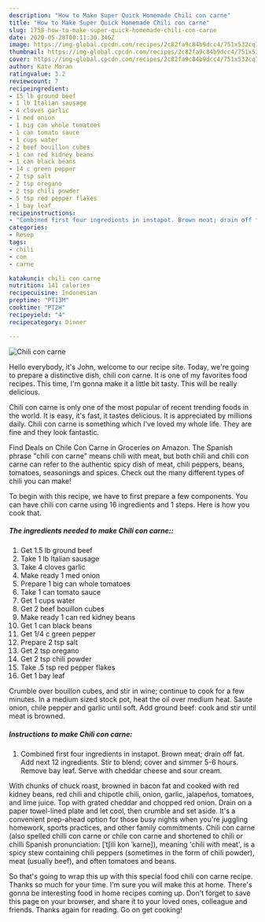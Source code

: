 ```yaml
---
description: "How to Make Super Quick Homemade Chili con carne"
title: "How to Make Super Quick Homemade Chili con carne"
slug: 1758-how-to-make-super-quick-homemade-chili-con-carne
date: 2020-05-28T00:11:30.346Z
image: https://img-global.cpcdn.com/recipes/2c82fa9c84b9dcc4/751x532cq70/chili-con-carne-recipe-main-photo.jpg
thumbnail: https://img-global.cpcdn.com/recipes/2c82fa9c84b9dcc4/751x532cq70/chili-con-carne-recipe-main-photo.jpg
cover: https://img-global.cpcdn.com/recipes/2c82fa9c84b9dcc4/751x532cq70/chili-con-carne-recipe-main-photo.jpg
author: Kate Moran
ratingvalue: 3.2
reviewcount: 7
recipeingredient:
- 15 lb ground beef
- 1 lb Italian sausage
- 4 cloves garlic
- 1 med onion
- 1 big can whole tomatoes
- 1 can tomato sauce
- 1 cups water
- 2 beef bouillon cubes
- 1 can red kidney beans
- 1 can black beans
- 14 c green pepper
- 2 tsp salt
- 2 tsp oregano
- 2 tsp chili powder
- 5 tsp red pepper flakes
- 1 bay leaf
recipeinstructions:
- "Combined first four ingredients in instapot. Brown meat; drain off fat. Add next 12 ingredients. Stir to blend; cover and simmer 5-6 hours. Remove bay leaf. Serve with cheddar cheese and sour cream."
categories:
- Resep
tags:
- chili
- con
- carne

katakunci: chili con carne
nutrition: 141 calories
recipecuisine: Indonesian
preptime: "PT13M"
cooktime: "PT2H"
recipeyield: "4"
recipecategory: Dinner

---
```



![Chili con carne](https://img-global.cpcdn.com/recipes/2c82fa9c84b9dcc4/751x532cq70/chili-con-carne-recipe-main-photo.jpg)

Hello everybody, it's John, welcome to our recipe site. Today, we're going to prepare a distinctive dish, chili con carne. It is one of my favorites food recipes. This time, I'm gonna make it a little bit tasty. This will be really delicious.

Chili con carne is only one of the most popular of recent trending foods in the world. It is easy, it's fast, it tastes delicious. It is appreciated by millions daily. Chili con carne is something which I've loved my whole life. They are fine and they look fantastic.

Find Deals on Chile Con Carne in Groceries on Amazon. The Spanish phrase &#34;chili con carne&#34; means chili with meat, but both chili and chili con carne can refer to the authentic spicy dish of meat, chili peppers, beans, tomatoes, seasonings and spices. Check out the many different types of chili you can make!


To begin with this recipe, we have to first prepare a few components. You can have chili con carne using 16 ingredients and 1 steps. Here is how you cook that.

##### The ingredients needed to make Chili con carne::

1. Get 1.5 lb ground beef
1. Take 1 lb Italian sausage
1. Take 4 cloves garlic
1. Make ready 1 med onion
1. Prepare 1 big can whole tomatoes
1. Take 1 can tomato sauce
1. Get 1 cups water
1. Get 2 beef bouillon cubes
1. Make ready 1 can red kidney beans
1. Get 1 can black beans
1. Get 1/4 c green pepper
1. Prepare 2 tsp salt
1. Get 2 tsp oregano
1. Get 2 tsp chili powder
1. Take .5 tsp red pepper flakes
1. Get 1 bay leaf


Crumble over bouillon cubes, and stir in wine; continue to cook for a few minutes. In a medium sized stock pot, heat the oil over medium heat. Saute onion, chile pepper and garlic until soft. Add ground beef: cook and stir until meat is browned. 

##### Instructions to make Chili con carne:

1. Combined first four ingredients in instapot. Brown meat; drain off fat. Add next 12 ingredients. Stir to blend; cover and simmer 5-6 hours. Remove bay leaf. Serve with cheddar cheese and sour cream.


With chunks of chuck roast, browned in bacon fat and cooked with red kidney beans, red chili and chipotle chili, onion, garlic, jalapeños, tomatoes, and lime juice. Top with grated cheddar and chopped red onion. Drain on a paper towel-lined plate and let cool, then crumble and set aside. It&#39;s a convenient prep-ahead option for those busy nights when you&#39;re juggling homework, sports practices, and other family commitments. Chili con carne (also spelled chilli con carne or chile con carne and shortened to chili or chilli Spanish pronunciation: [ˈtʃili kon ˈkaɾne]), meaning &#39;chili with meat&#39;, is a spicy stew containing chili peppers (sometimes in the form of chili powder), meat (usually beef), and often tomatoes and beans. 

So that's going to wrap this up with this special food chili con carne recipe. Thanks so much for your time. I'm sure you will make this at home. There's gonna be interesting food in home recipes coming up. Don't forget to save this page on your browser, and share it to your loved ones, colleague and friends. Thanks again for reading. Go on get cooking!
